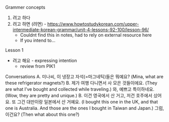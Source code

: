 Grammer concepts

1. 려고 하다
2. 려고 하면 (려면) - <https://www.howtostudykorean.com/upper-intermediate-korean-grammar/unit-4-lessons-92-100/lesson-96/>
    - Couldnt find this in notes, had to rely on external resource here
    - If you intend to...

Lesson 1

- 려고 해요 - expressing intention
  - review from PIK1

Conversations
A. 미나씨, 이 냉장고 자석(=마그네틱)들은 뭐예요?
(Mina, what are these refrigerator magnets?)
B. 제가 여행 다니면서 사 모은 것들이에요.
(They are what I’ve bought and collected while traveling.)
와, 예쁘고 특이하네요.  
(Wow, they are pretty and unique.)
B. 이건 영국에서 산 거고, 저건 호주에서 샀어요. 또 그건 대만이랑 일본에서 산 거예요.
(I bought this one in the UK, and that one is Australia. And those are the ones I bought in Taiwan and Japan.)
그럼, 이건요?
(Then what about this one?)  
